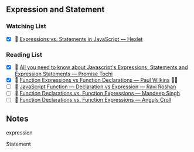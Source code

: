 ## Expression and Statement

### Watching List

- [x] 🎥 [Expressions vs. Statements in JavaScript — Hexlet](https://www.youtube.com/watch?v=WVyCrI1cHi8)

### Reading List

- [x] 📜 [All you need to know about Javascript's Expressions, Statements and Expression Statements — Promise Tochi](https://dev.to/promhize/javascript-in-depth-all-you-need-to-know-about-expressions-statements-and-expression-statements-5k2)
- [x] 📜 [Function Expressions vs Function Declarations — Paul Wilkins](https://www.sitepoint.com/function-expressions-vs-declarations/) 👏🏻
- [ ] 📜 [JavaScript Function — Declaration vs Expression — Ravi Roshan](https://medium.com/@raviroshan.talk/javascript-function-declaration-vs-expression-f5873b8c7b38)
- [ ] 📜 [Function Declarations vs. Function Expressions — Mandeep Singh](https://medium.com/@mandeep1012/function-declarations-vs-function-expressions-b43646042052)
- [ ] 📜 [Function Declarations vs. Function Expressions — Anguls Croll](https://javascriptweblog.wordpress.com/2010/07/06/function-declarations-vs-function-expressions/)

## Notes

expression

Statement